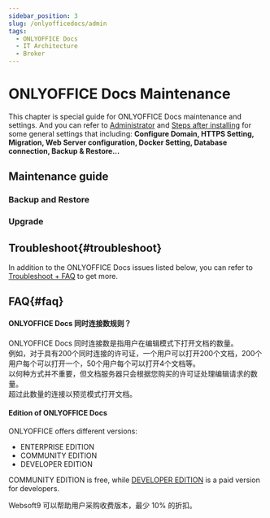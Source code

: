 ```yaml
---
sidebar_position: 3
slug: /onlyofficedocs/admin
tags:
  - ONLYOFFICE Docs
  - IT Architecture
  - Broker
---
```


# ONLYOFFICE Docs Maintenance

This chapter is special guide for ONLYOFFICE Docs maintenance and settings. And you can refer to [Administrator](../administrator) and [Steps after installing](../install/setup) for some general settings that including: **Configure Domain, HTTPS Setting, Migration, Web Server configuration, Docker Setting, Database connection, Backup & Restore...**  

## Maintenance guide

### Backup and Restore   

### Upgrade

## Troubleshoot{#troubleshoot}

In addition to the ONLYOFFICE Docs issues listed below, you can refer to [Troubleshoot + FAQ](../troubleshoot) to get more.  

## FAQ{#faq}

#### ONLYOFFICE Docs 同时连接数规则？

ONLYOFFICE Docs 同时连接数是指用户在编辑模式下打开文档的数量。  
例如，对于具有200个同时连接的许可证，一个用户可以打开200个文档，200个用户每个可以打开一个，50个用户每个可以打开4个文档等。  
以何种方式并不重要，但文档服务器只会根据您购买的许可证处理编辑请求的数量。  
超过此数量的连接以预览模式打开文档。  

#### Edition of ONLYOFFICE Docs

ONLYOFFICE offers different versions:

* ENTERPRISE EDITION
* COMMUNITY EDITION
* DEVELOPER EDITION

COMMUNITY EDITION is free, while [DEVELOPER EDITION](https://www.onlyoffice.com/en/developer-edition-prices.aspx) is a paid version for developers.

Websoft9 可以帮助用户采购收费版本，最少 10% 的折扣。
